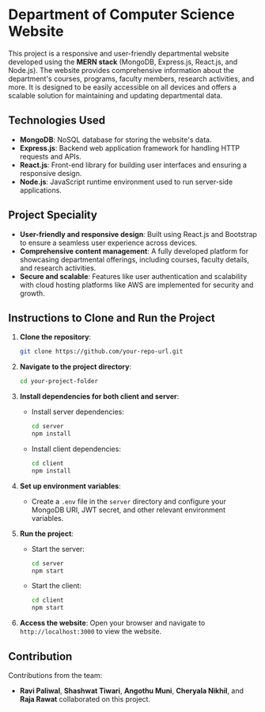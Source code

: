 # Department of Computer Science Website

This project is a responsive and user-friendly departmental website developed using the **MERN stack** (MongoDB, Express.js, React.js, and Node.js). The website provides comprehensive information about the department's courses, programs, faculty members, research activities, and more. It is designed to be easily accessible on all devices and offers a scalable solution for maintaining and updating departmental data.

## Technologies Used

- **MongoDB**: NoSQL database for storing the website's data.
- **Express.js**: Backend web application framework for handling HTTP requests and APIs.
- **React.js**: Front-end library for building user interfaces and ensuring a responsive design.
- **Node.js**: JavaScript runtime environment used to run server-side applications.

## Project Speciality

- **User-friendly and responsive design**: Built using React.js and Bootstrap to ensure a seamless user experience across devices.
- **Comprehensive content management**: A fully developed platform for showcasing departmental offerings, including courses, faculty details, and research activities.
- **Secure and scalable**: Features like user authentication and scalability with cloud hosting platforms like AWS are implemented for security and growth.

## Instructions to Clone and Run the Project

1. **Clone the repository**:
    ```bash
    git clone https://github.com/your-repo-url.git
    ```

2. **Navigate to the project directory**:
    ```bash
    cd your-project-folder
    ```

3. **Install dependencies for both client and server**:
    - Install server dependencies:
      ```bash
      cd server
      npm install
      ```

    - Install client dependencies:
      ```bash
      cd client
      npm install
      ```

4. **Set up environment variables**:
    - Create a `.env` file in the `server` directory and configure your MongoDB URI, JWT secret, and other relevant environment variables.

5. **Run the project**:
    - Start the server:
      ```bash
      cd server
      npm start
      ```
    - Start the client:
      ```bash
      cd client
      npm start
      ```

6. **Access the website**:
    Open your browser and navigate to `http://localhost:3000` to view the website.

## Contribution

Contributions from the team:
- **Ravi Paliwal**, **Shashwat Tiwari**, **Angothu Muni**, **Cheryala Nikhil**, and **Raja Rawat** collaborated on this project.
